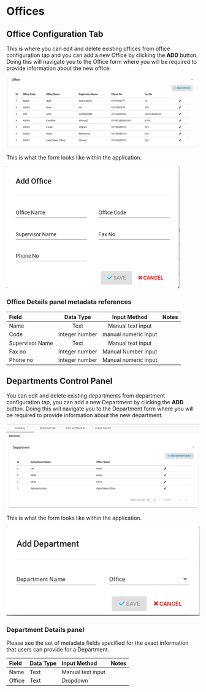 # Offices

## Office Configuration Tab

This is where you can edit and delete existing offices from office  configuration tap and you can add a new Office by clicking the **ADD** button. Doing this will navigate you to the Office form where you will be required to provide information about the new office.

![](../../.gitbook/assets/image%20%2853%29.png)

This is what the form looks like within the application.

![](../../.gitbook/assets/image%20%2810%29.png)

### Office Details panel metadata references

| Field | Data Type | Input Method | Notes |
| :--- | :---: | :---: | :--- |
| Name | Text | Manual text input |  |
| Code | Integer number | manual numeric input |  |
| Supervisor Name | Text | Manual text input |  |
| Fax no | Integer number | Manual Number input |  |
| Phone no | Integer number | Manual numeric input |  |

## Departments Control Panel

You can edit and delete existing departments from department configuration tap, you can add a new Department by clicking the **ADD** button. Doing this will navigate you to the Department form where you will be required to provide information about the new department.

![](../../.gitbook/assets/image%20%2855%29.png)

This is what the form looks like within the application.

![](../../.gitbook/assets/image%20%2832%29.png)

### Department Details panel

Please see the set of metadata fields specified for the exact information that users can provide for a Department.

| Field | Data Type | Input Method | Notes |
| :--- | :--- | :--- | :--- |
| Name | Text | Manual text input |  |
| Office | Text | Dropdown |  |



